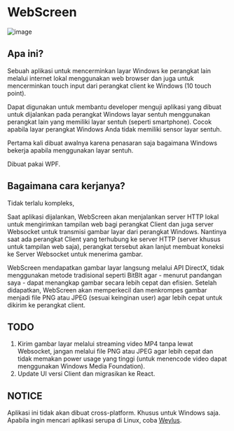 # WebScreen

![image](https://github.com/fadhil3310/WebScreen/assets/80736446/bfaa02df-5a15-47d8-8fe6-37390afb47cc)


## Apa ini?
Sebuah aplikasi untuk mencerminkan layar Windows ke perangkat lain melalui internet lokal menggunakan web browser dan juga untuk mencerminkan touch input dari perangkat client ke Windows (10 touch point).

Dapat digunakan untuk membantu developer menguji aplikasi yang dibuat untuk dijalankan pada perangkat Windows layar sentuh menggunakan perangkat lain yang memiliki layar sentuh (seperti smartphone). Cocok apabila layar perangkat Windows Anda tidak memiliki sensor layar sentuh.

Pertama kali dibuat awalnya karena penasaran saja bagaimana Windows bekerja apabila menggunakan layar sentuh.

Dibuat pakai WPF.

## Bagaimana cara kerjanya?
Tidak terlalu kompleks,

Saat aplikasi dijalankan, WebScreen akan menjalankan server HTTP lokal untuk mengirimkan tampilan web bagi perangkat Client dan juga server Websocket untuk transmisi gambar layar dari perangkat Windows. Nantinya saat ada perangkat Client yang terhubung ke server HTTP (server khusus untuk tampilan web saja), perangkat tersebut akan lanjut membuat koneksi ke Server Websocket untuk menerima gambar.

WebScreen mendapatkan gambar layar langsung melalui API DirectX, tidak menggunakan metode tradisional seperti BitBlt agar - menurut pandangan saya - dapat menangkap gambar secara lebih cepat dan efisien. Setelah didapatkan, WebScreen akan memperkecil dan menkrompes gambar menjadi file PNG atau JPEG (sesuai keinginan user) agar lebih cepat untuk dikirim ke perangkat client.

## TODO
1. Kirim gambar layar melalui streaming video MP4 tanpa lewat Websocket, jangan melalui file PNG atau JPEG agar lebih cepat dan tidak memakan power usage yang tinggi (untuk menencode video dapat menggunakan Windows Media Foundation).
2. Update UI versi Client dan migrasikan ke React.

## NOTICE
Aplikasi ini tidak akan dibuat cross-platform. Khusus untuk Windows saja. Apabila ingin mencari aplikasi serupa di Linux, coba [Weylus](https://github.com/H-M-H/Weylus).
